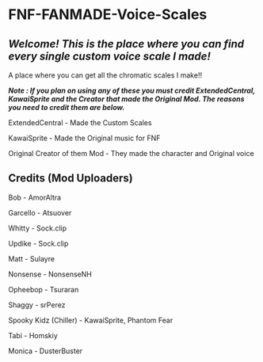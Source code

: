 # FNF-FANMADE-Voice-Scales

*Welcome! This is the place where you can find every single custom voice scale I made!*
---------------------------------

A place where you can get all the chromatic scales I make!!


***Note : If you plan on using any of these you must credit ExtendedCentral, KawaiSprite and the Creator that made the Original Mod.
The reasons you need to credit them are below.***

ExtendedCentral - Made the Custom Scales

KawaiSprite - Made the Original music for FNF

Original Creator of them Mod - They made the character and Original voice

Credits (Mod Uploaders)
---------------------
Bob - AmorAltra

Garcello - Atsuover

Whitty - Sock.clip

Updike - Sock.clip

Matt - Sulayre

Nonsense - NonsenseNH

Opheebop - Tsuraran

Shaggy - srPerez

Spooky Kidz (Chiller) - KawaiSprite, Phantom Fear

Tabi - Homskiy

Monica - DusterBuster
